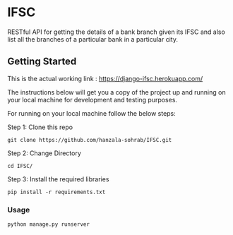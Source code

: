 # IFSC
RESTful API for getting the details of a bank branch given its IFSC and also list all the branches of a particular bank in a particular city.

## Getting Started
This is the actual working link : https://django-ifsc.herokuapp.com/

The instructions below will get you a copy of the project up and running on your local machine for development and testing purposes.


For running on your local machine  follow the below steps:


Step 1: Clone this repo 

```
git clone https://github.com/hanzala-sohrab/IFSC.git
```

Step 2: Change Directory

```
cd IFSC/
```

Step 3: Install the required libraries

```
pip install -r requirements.txt
```

### Usage
```
python manage.py runserver
